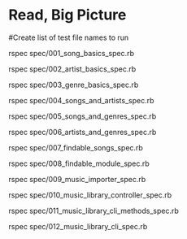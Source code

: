 # Read, Big Picture

#Create list of test file names to run

rspec spec/001_song_basics_spec.rb

rspec spec/002_artist_basics_spec.rb

rspec spec/003_genre_basics_spec.rb


rspec spec/004_songs_and_artists_spec.rb

rspec spec/005_songs_and_genres_spec.rb

rspec spec/006_artists_and_genres_spec.rb



rspec spec/007_findable_songs_spec.rb

rspec spec/008_findable_module_spec.rb



rspec spec/009_music_importer_spec.rb

rspec spec/010_music_library_controller_spec.rb

rspec spec/011_music_library_cli_methods_spec.rb

rspec spec/012_music_library_cli_spec.rb
